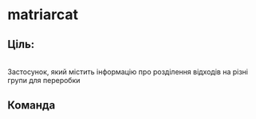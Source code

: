 # matriarcat
## Ціль:
<br /> Застосунок, який містить інформацію про розділення відходів на різні групи для переробки
## Команда
